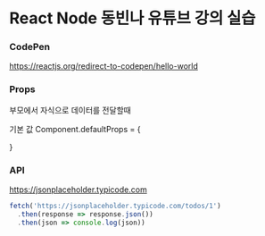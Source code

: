 # React Node 동빈나 유튜브 강의 실습

### CodePen
https://reactjs.org/redirect-to-codepen/hello-world


### Props
부모에서 자식으로 데이터를 전달할때

기본 값
Component.defaultProps = {

}

### API
https://jsonplaceholder.typicode.com
```js
fetch('https://jsonplaceholder.typicode.com/todos/1')
  .then(response => response.json())
  .then(json => console.log(json))
```